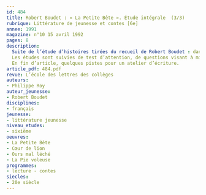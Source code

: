 ```yaml
---
id: 484
title: Robert Boudet : « La Petite Bête ». Étude intégrale  (3/3)
rubrique: Littérature de jeunesse et contes [6e]
annee: 1991
magazine: n°10 15 avril 1992
pages: 8
description: 
  Suite de l’étude d’histoires tirées du recueil de Robert Boudet : dans cet article, « Cœur de lion », « Ours mal léché », « La Pie voleuse »…
  Les études sont suivies de test d’attention, de questions visant à mieux comprendre le texte et de divers prolongements sous forme, notamment, d’exercices d’écriture.
  En fin d’article, quelques pistes pour un atelier d’écriture.
article_pdf: 484.pdf
revue: L’école des lettres des collèges
auteurs:
- Philippe Roy
auteur_jeunesse:
- Robert Boudet
disciplines:
- français
jeunesse:
- littérature jeunesse
niveau_etudes:
- sixième
oeuvres:
- La Petite Bête
- Cœur de lion
- Ours mal léché
- La Pie voleuse
programmes:
- lecture - contes
siecles:
- 20e siècle
---
```

